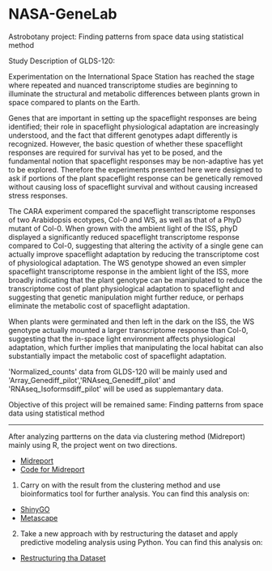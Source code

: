 # NASA-GeneLab

Astrobotany project: Finding patterns from space data using statistical method

Study Description of GLDS-120:

Experimentation on the International Space Station has reached the stage where repeated and nuanced transcriptome studies are beginning to illuminate the structural and metabolic differences between plants grown in space compared to plants on the Earth.

Genes that are important in setting up the spaceflight responses are being identified; their role in spaceflight physiological adaptation are increasingly understood, and the fact that different genotypes adapt differently is recognized. However, the basic question of whether these spaceflight responses are required for survival has yet to be posed, and the fundamental notion that spaceflight responses may be non-adaptive has yet to be explored. Therefore the experiments presented here were designed to ask if portions of the plant spaceflight response can be genetically removed without causing loss of spaceflight survival and without causing increased stress responses.

The CARA experiment compared the spaceflight transcriptome responses of two Arabidopsis ecotypes, Col-0 and WS, as well as that of a PhyD mutant of Col-0. When grown with the ambient light of the ISS, phyD displayed a significantly reduced spaceflight transcriptome response compared to Col-0, suggesting that altering the activity of a single gene can actually improve spaceflight adaptation by reducing the transcriptome cost of physiological adaptation. The WS genotype showed an even simpler spaceflight transcriptome response in the ambient light of the ISS, more broadly indicating that the plant genotype can be manipulated to reduce the transcriptome cost of plant physiological adaptation to spaceflight and suggesting that genetic manipulation might further reduce, or perhaps eliminate the metabolic cost of spaceflight adaptation.

When plants were germinated and then left in the dark on the ISS, the WS genotype actually mounted a larger transcriptome response than Col-0, suggesting that the in-space light environment affects physiological adaptation, which further implies that manipulating the local habitat can also substantially impact the metabolic cost of spaceflight adaptation.

'Normalized_counts' data from GLDS-120 will be mainly used and 'Array_Genediff_pilot','RNAseq_Genediff_pilot' and 'RNAseq_Isoformsdiff_pilot' will be used as supplemantary data.

Objective of this project will be remained same: Finding patterns from space data using statistical method

***

After analyzing partterns on the data via clustering method (Midreport) mainly using R, the project went on two directions.
- [Midreport](https://github.com/alexdseo/NASA-GeneLab/blob/master/NASA_GeneLab_MidReport.pdf)
- [Code for Midreport](https://github.com/alexdseo/NASA-GeneLab/blob/master/NASA_GeneLab_exp1.Rmd)

1) Carry on with the result from the clustering method and use bioinformatics tool for further analysis. You can find this analysis on:
- [ShinyGO](https://github.com/alexdseo/NASA-GeneLab/tree/master/Bioinformatics%20Result)
- [Metascape](https://github.com/alexdseo/NASA-GeneLab/tree/master/Further%20Analysis)

2) Take a new approach with by restructuring the dataset and apply predictive modeling analysis using Python. You can find this analysis on:
- [Restructuring tha Dataset](https://github.com/alexdseo/NASA-GeneLab/blob/master/Astrobotany.ipynb)
